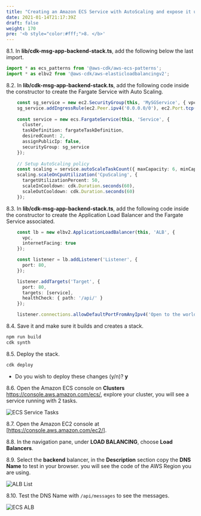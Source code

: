 ```yaml
---
title: "Creating an Amazon ECS Service with AutoScaling and expose it using an Application Load Balancer"
date: 2021-01-14T21:17:39Z
draft: false
weight: 170
pre: '<b style="color:#fff;">8. </b>'
---
```


8.1\. In **lib/cdk-msg-app-backend-stack.ts**, add the following below the last import.

``` typescript
import * as ecs_patterns from '@aws-cdk/aws-ecs-patterns';
import * as elbv2 from '@aws-cdk/aws-elasticloadbalancingv2';
```

8.2\. In **lib/cdk-msg-app-backend-stack.ts**, add the following code inside the constructor to create the Fargate Service with Auto Scaling.

``` typescript
    const sg_service = new ec2.SecurityGroup(this, 'MySGService', { vpc: vpc });
    sg_service.addIngressRule(ec2.Peer.ipv4('0.0.0.0/0'), ec2.Port.tcp(3000));
    
    const service = new ecs.FargateService(this, 'Service', {
      cluster,
      taskDefinition: fargateTaskDefinition,
      desiredCount: 2,
      assignPublicIp: false,
      securityGroup: sg_service
    });
    
    // Setup AutoScaling policy
    const scaling = service.autoScaleTaskCount({ maxCapacity: 6, minCapacity: 2 });
    scaling.scaleOnCpuUtilization('CpuScaling', {
      targetUtilizationPercent: 50,
      scaleInCooldown: cdk.Duration.seconds(60),
      scaleOutCooldown: cdk.Duration.seconds(60)
    });
```

8.3\. In **lib/cdk-msg-app-backend-stack.ts**, add the following code inside the constructor to create the Application Load Balancer and the Fargate Service associated.

``` typescript
    const lb = new elbv2.ApplicationLoadBalancer(this, 'ALB', {
      vpc,
      internetFacing: true
    });

    const listener = lb.addListener('Listener', {
      port: 80,
    });

    listener.addTargets('Target', {
      port: 80,
      targets: [service],
      healthCheck: { path: '/api/' }
    });

    listener.connections.allowDefaultPortFromAnyIpv4('Open to the world');
```

8.4\. Save it and make sure it builds and creates a stack.

``` bash
npm run build
cdk synth
```

8.5\. Deploy the stack.

``` bash
cdk deploy
```

* Do you wish to deploy these changes (y/n)? **y**

8.6\. Open the Amazon ECS console on **Clusters** https://console.aws.amazon.com/ecs/, explore your cluster, you will see a service running with 2 tasks.

![ECS Service Tasks](../images/ecs-service-tasks.png)

8.7\. Open the Amazon EC2 console at [https://console.aws.amazon.com/ec2/].

8.8\. In the navigation pane, under **LOAD BALANCING**, choose **Load Balancers**.

8.9\. Select the **backend** balancer, in the **Description** section copy the **DNS Name** to test in your browser. you will see the code of the AWS Region you are using.

![ALB List](../images/ec2-alb-dns-name.png)

8.10\. Test the DNS Name with `/api/messages` to see the messages.

![ECS ALB](../images/ecs-alb-messages.png)